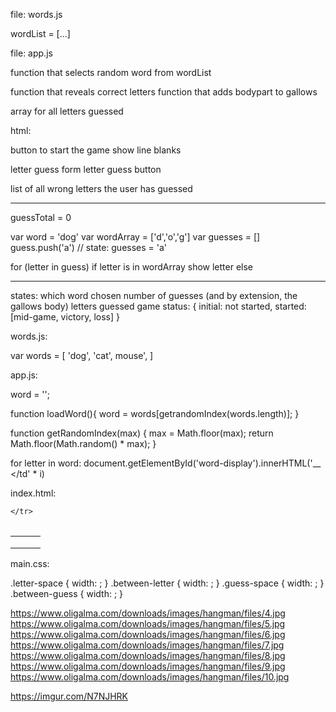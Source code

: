 
 <!-- markdownlint-disable -->

file: words.js

wordList = [...]

file: app.js

function that selects random word from wordList

function that reveals correct letters
function that adds bodypart to gallows

array for all letters guessed

html:

button to start the game
show line blanks

letter guess form
letter guess button

list of all wrong letters the user has guessed

---------------------------------

guessTotal = 0

var word = 'dog'
var wordArray = ['d','o','g']
var guesses = []
guess.push('a') // state: guesses = 'a'

for (letter in guess)
    if letter is in wordArray
        show letter
    else

-----------------------------------------


states:
which word chosen
number of guesses (and by extension, the gallows body)
letters guessed
game status: { 
    initial: not started, 
    started: [mid-game, victory, loss]
}



words.js:

var words = [
    'dog',
    'cat',
    mouse',
]

app.js:

word = '';

function loadWord(){
    word = words[getrandomIndex(words.length)];
}

function getRandomIndex(max) {
  max = Math.floor(max);
  return Math.floor(Math.random() * max);
}

for letter in word:
    document.getElementById('word-display').innerHTML('<td id="letter-space">__</td> <td id="between-letter"></td' * i)



index.html:

<table>
    <tr id="word-display">
    
    </tr>
</table>

<table>
    <tr class="guess-display">
        <td class="guess-space" id="guess-1"></td>
        <td class="between-guess"></td>
        <td class="guess-space" id="guess-2"></td>
    </tr>
    <tr class="guess-display">
        <td class="guess-space" id="guess-3"></td>
        <td class="between-guess"></td>
        <td class="guess-space" id="guess-4"></td>    
    </tr>
    <tr class="guess-display">
        <td class="guess-space" id="guess-5"></td>
        <td class="between-guess"></td>
        <td class="guess-space" id="guess-6"></td>    
    </tr>
</table>


main.css:

.letter-space {
    width: ;
}
.between-letter {
    width: ;
}
.guess-space {
    width: ;
}
.between-guess {
    width: ;
}








https://www.oligalma.com/downloads/images/hangman/files/4.jpg
https://www.oligalma.com/downloads/images/hangman/files/5.jpg
https://www.oligalma.com/downloads/images/hangman/files/6.jpg
https://www.oligalma.com/downloads/images/hangman/files/7.jpg
https://www.oligalma.com/downloads/images/hangman/files/8.jpg
https://www.oligalma.com/downloads/images/hangman/files/9.jpg
https://www.oligalma.com/downloads/images/hangman/files/10.jpg


https://imgur.com/N7NJHRK